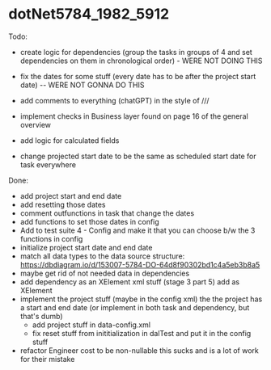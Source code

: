 # dotNet5784_1982_5912

Todo:
- create logic for dependencies (group the tasks in groups of 4 and set dependencies on them in chronological order) - WERE NOT DOING THIS
- fix the dates for some stuff (every date has to be after the project start date) -- WERE NOT GONNA DO THIS
- add comments to everything (chatGPT) in the style of ///


- implement checks in Business layer found on page 16 of the general overview
- add logic for calculated fields
- change projected start date to be the same as scheduled start date for task everywhere






Done:
- add project start and end date
- add resetting those dates
- comment outfunctions in task that change the dates
- add functions to set those dates in config
- Add to test suite 4 - Config and make it that you can choose b/w the 3 functions in config
- initialize project start date and end date
- match all data types to the data source structure: https://dbdiagram.io/d/153007-5784-DO-64d8f90302bd1c4a5eb3b8a5
- maybe get rid of not needed data in dependencies
- add dependency as an XElement xml stuff (stage 3 part 5) add as XElement
- implement the project stuff (maybe in the config xml) the the project has a start and end date (or implement in both task and dependency, but that's dumb)
	- add project stuff in data-config.xml
	- fix reset stuff from inititialization in dalTest and put it in the config stuff
- refactor Engineer cost to be non-nullable this sucks and is a lot of work for their mistake